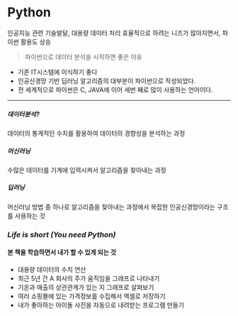 # Python

인공지능 관련 기술발달, 대용량 데이터 처리 효율적으로 하려는 니즈가 많아지면서, 파이썬 활용도 상승

> 파이썬으로 데이터 분석을 시작하면 좋은 이유

- 기존 IT시스템에 이식하기 좋다
- 인공신경망 기반 딥러닝 알고리즘의 대부분이 파이썬으로 작성되었다.
- 전 세계적으로 파이썬은  C, JAVA에 이어 세번 째로 많이 사용하는 언어이다.

---

##### 데이터분석?

데이터의 통계적인 수치를 활용하여 데이터의 경향성을 분석하는 과정

##### 머신러닝

수많은 데이터를 기계에 입력시켜서 알고리즘을 찾아내는 과정

##### 딥러닝

머신러닝 방법 중 하나로 알고리즘을 찾아내는 과정에서 복잡한 인공신경망이라는 구조를 사용하는 것



### ***Life is short (You need Python)***



#### 본 책을 학습하면서 내가 할 수 있게 되는 것

- 대용량 데이터의 수치 연산
- 최근 5년 간 A 회사의 주가 움직임을 그래프로 나타내기
- 기온과 매출의 상관관계가 있는 지 그래프로 살펴보기
- 여러 쇼핑몰에 있는 가격정보를 수집해서 엑셀로 저장하기
- 내가 좋아하는 아이돌 사진을 자동으로 내려받는 프로그램 만들기


